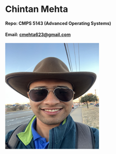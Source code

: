 # Chintan Mehta

#### Repo: CMPS 5143 (Advanced Operating Systems)
#### Email: cmehta623@gmail.com

<img align="left" width="300" height="340" src="https://github.com/chill-chin/5143-Opsys-102/blob/main/Profile_Photo.jpg">  
